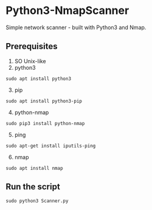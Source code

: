 # Python3-NmapScanner

Simple network scanner - built with Python3 and Nmap.

## Prerequisites

1) SO Unix-like
2) python3
```
sudo apt install python3
```
3) pip
```
sudo apt install python3-pip
```
4) python-nmap
```
sudo pip3 install python-nmap
```
5) ping
```
sudo apt-get install iputils-ping
```
6) nmap
```
sudo apt install nmap
```

## Run the script
```
sudo python3 Scanner.py 
```
